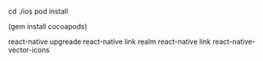 cd ./ios
pod install

(gem install cocoapods)

react-native upgreade
react-native link realm
react-native link react-native-vector-icons